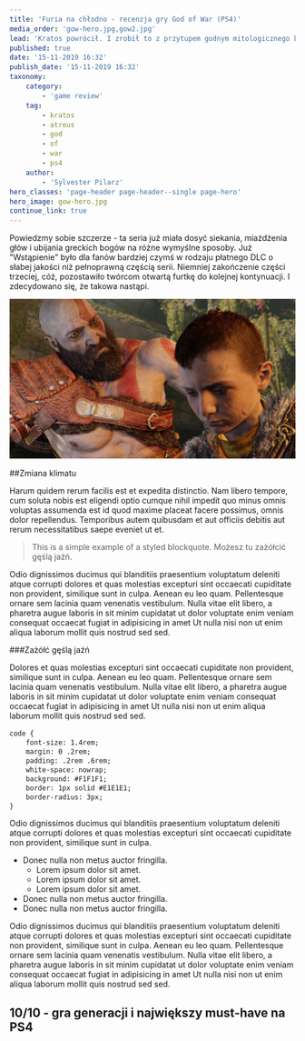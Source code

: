 ```yaml
---
title: 'Furia na chłodno - recenzja gry God of War (PS4)'
media_order: 'gow-hero.jpg,gow2.jpg'
lead: 'Kratos powrócił. I zrobił to z przytupem godnym mitologicznego boga wojny.'
published: true
date: '15-11-2019 16:32'
publish_date: '15-11-2019 16:32'
taxonomy:
    category:
        - 'game review'
    tag:
        - kratos
        - atreus
        - god
        - of
        - war
        - ps4
    author:
        - 'Sylvester Pilarz'
hero_classes: 'page-header page-header--single page-hero'
hero_image: gow-hero.jpg
continue_link: true
---
```


Powiedzmy sobie szczerze - ta seria już miała dosyć siekania, miażdżenia głów i ubijania greckich bogów na różne wymyślne sposoby. Już "Wstąpienie" było dla fanów bardziej czymś w rodzaju płatnego DLC o słabej jakości niż pełnoprawną częścią serii. Niemniej zakończenie części trzeciej, cóż, pozostawiło twórcom otwartą furtkę do kolejnej kontynuacji. I zdecydowano się, że takowa nastąpi.

![](gow2.jpg)

##Zmiana klimatu

Harum quidem rerum facilis est et expedita distinctio. Nam libero tempore, cum soluta nobis est eligendi optio cumque nihil impedit quo minus omnis voluptas assumenda est id quod maxime placeat facere possimus, omnis dolor repellendus. Temporibus autem quibusdam et aut officiis debitis aut rerum necessitatibus saepe eveniet ut et.

 >This is a simple example of a styled blockquote. Możesz tu zażółcić gęślą jaźń.

Odio dignissimos ducimus qui blanditiis praesentium voluptatum deleniti atque corrupti dolores et quas molestias excepturi sint occaecati cupiditate non provident, similique sunt in culpa. Aenean eu leo quam. Pellentesque ornare sem lacinia quam venenatis vestibulum. Nulla vitae elit libero, a pharetra augue laboris in sit minim cupidatat ut dolor voluptate enim veniam consequat occaecat fugiat in adipisicing in amet Ut nulla nisi non ut enim aliqua laborum mollit quis nostrud sed sed.

###Zażółć gęślą jaźń

Dolores et quas molestias excepturi sint occaecati cupiditate non provident, similique sunt in culpa. Aenean eu leo quam. Pellentesque ornare sem lacinia quam venenatis vestibulum. Nulla vitae elit libero, a pharetra augue laboris in sit minim cupidatat ut dolor voluptate enim veniam consequat occaecat fugiat in adipisicing in amet Ut nulla nisi non ut enim aliqua laborum mollit quis nostrud sed sed.

```
code {
    font-size: 1.4rem;
    margin: 0 .2rem;
    padding: .2rem .6rem;
    white-space: nowrap;
    background: #F1F1F1;
    border: 1px solid #E1E1E1;	
    border-radius: 3px;
}
```

Odio dignissimos ducimus qui blanditiis praesentium voluptatum deleniti atque corrupti dolores et quas molestias excepturi sint occaecati cupiditate non provident, similique sunt in culpa.

*   Donec nulla non metus auctor fringilla.
	- Lorem ipsum dolor sit amet.
	- Lorem ipsum dolor sit amet.
   	- Lorem ipsum dolor sit amet.
*   Donec nulla non metus auctor fringilla.
*   Donec nulla non metus auctor fringilla.

Odio dignissimos ducimus qui blanditiis praesentium voluptatum deleniti atque corrupti dolores et quas molestias excepturi sint occaecati cupiditate non provident, similique sunt in culpa. Aenean eu leo quam. Pellentesque ornare sem lacinia quam venenatis vestibulum. Nulla vitae elit libero, a pharetra augue laboris in sit minim cupidatat ut dolor voluptate enim veniam consequat occaecat fugiat in adipisicing in amet Ut nulla nisi non ut enim aliqua laborum mollit quis nostrud sed sed.

<h2>10/10 - gra generacji i największy must-have na PS4</h2>